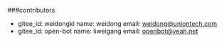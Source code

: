 ###contributors
  - gitee_id: weidongkl
    name: weidong
    email: weidong@uniontech.com
  - gitee_id: open-bot
    name: liweigang
    email: openbot@yeah.net
